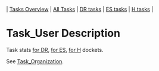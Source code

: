 | [Tasks Overview](tasks-overview.md) | [All Tasks](../alltasks.md) | [DR tasks](../docs-DR/tasklist.md) | [ES tasks](../docs-ES/tasklist.md) | [H tasks](../docs-H/tasklist.md) |

# Task_User Description

Task stats [for DR](../docs-DR/Task_User.md), [for ES](../docs-ES/Task_User.md), [for H](../docs-H/Task_User.md) dockets.

See [Task_Organization](Task_Organization.md).
